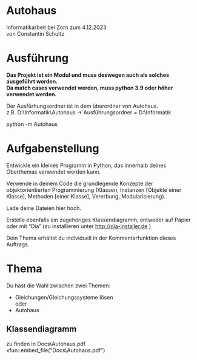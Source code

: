 # Autohaus
Informatikarbeit bei Zorn zum 4.12.2023\
von Constantin Schultz


# Ausführung
**Das Projekt ist ein Modul und muss deswegen auch als solches ausgeführt werden.**\
**Da match cases verwendet werden, muss python 3.9 oder höher verwendet werden.**

Der Ausfürhungsordner ist in dem überordner von Autohaus.\
z.B. D:\Informatik\Autohaus -> Ausführungsordner = D:\Informatik

python -m Autohaus


# Aufgabenstellung
Entwickle ein kleines Programm in Python, das innerhalb deines Oberthemas verwendet werden kann.

Verwende in deinem Code die grundlegende Konzepte der objektorientierten Programmierung (Klassen, Instanzen [Objekte einer Klasse], Methoden [einer Klasse], Vererbung, Modularisierung).

 

Lade deine Dateien hier hoch.

 

Erstelle ebenfalls ein zugehöriges Klassendiagramm, entweder auf Papier oder mit “Dia” (zu installieren unter http://dia-installer.de )

 

Dein Thema erhältst du individuell in der Kommentarfunktion dieses Auftrags.


# Thema
Du hast die Wahl zwischen zwei Themen:
- Gleichungen/Gleichungssysteme lösen\
oder
- Autohaus


## Klassendiagramm
zu finden in Docs\Autohaus.pdf\
xfun::embed_file("Docs\Autohaus.pdf")